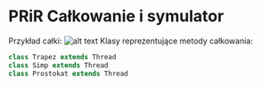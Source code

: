 # PRiR Całkowanie i symulator
Przykład całki:
![alt text](https://i.imgur.com/hzbPHTZ.png)
Klasy reprezentujące metody całkowania:
```javascript
class Trapez extends Thread
class Simp extends Thread
class Prostokat extends Thread
```
